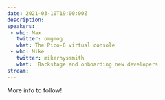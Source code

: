 ```yaml
---
date: 2021-03-10T19:00:00Z
description: 
speakers:
 - who: Max
   twitter: omgmog
   what: The Pico-8 virtual console
 - who: Mike
   twitter: mikerhyssmith
   what:  Backstage and onboarding new developers
stream: 
---
```


More info to follow!
